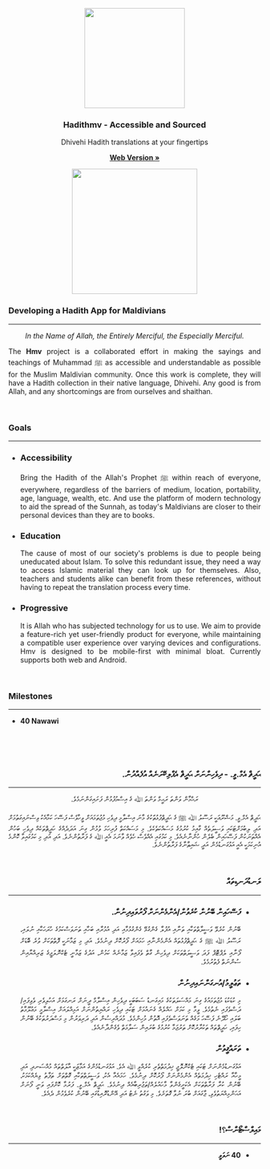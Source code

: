 <!--
<style type="text/css">
	         @font-face {
         font-family: 'Tharujamaanu';
         src: 
		/*	CHANGE123
         url('file:///android_asset/Tharujamaanu-B-Regular-mod3.woff') format('woff'),
         */
         url('https://cdn.jsdelivr.net/gh/hadithmv/resc@1.2.3/Tharujamaanu-B-Regular-mod3.woff2') format('woff2'),
         url('https://cdn.jsdelivr.net/gh/hadithmv/resc@1.2.3/Tharujamaanu-B-Regular-mod3.woff') format('woff'),
         url('https://cdn.jsdelivr.net/gh/hadithmv/resc@1.2.3/Tharujamaanu-B-Regular-mod3.ttf') format('truetype');
         }
</style>
-->

  <p align="center"><a href="https://hadithmv.com"><img src="https://hadithmv.github.io/img/newLogo4/newLogo4.svg" alt="" width=200 height=200></a></p>

  <h3 align="center">Hadithmv - Accessible and Sourced</h3>

  <p align="center">Dhivehi Hadith translations at your fingertips</p>

  <p align="center"><a href="http://hadithmv.com"><strong>Web Version »</strong></a></p>
<!--
    <br>
    <a href="http://hadithmv.com">Web Version</a>
    ·
    <a href="https://play.google.com/store/apps/details?id=com.hadithmv.hmv">Android Version</a>
    ·
    <a href="https://hadithmv.github.io/alt/Desktop/Hadithmv-Win.zip">Desktop Version</a>
    <br>
-->
  <p align="center"><a href="https://play.google.com/store/apps/details?id=com.hadithmv.hmv"><img src="https://play.google.com/intl/en_us/badges/images/generic/en_badge_web_generic.png" alt="" width=250></a></p> 


<h3><b>Developing a Hadith App for Maldivians</b></h3><hr/>

<p align="center"><i>In the Name of Allah, the Entirely Merciful, the Especially Merciful.</i></p>

<p align="justify">The <b>Hmv</b> project is a collaborated effort in making the sayings and teachings of Muhammad  ﷺ as accessible and understandable as possible for the Muslim Maldivian community. Once this work is complete, they will have a Hadith collection in their native language, Dhivehi. Any good is from Allah, and any shortcomings are from ourselves and shaithan.</p>

<br>

<h3><b>Goals</b></h3>
<hr/>
<ul align="justify">
	<li>
	<h3><b>Accessibility</b></h3>
	<p>Bring the Hadith of the Allah's Prophet ﷺ within reach of everyone, everywhere, regardless of the barriers of medium, location, portability, age, language, wealth, etc. And use the platform of modern technology to aid the spread of the Sunnah, as today's Maldivians are closer to their personal devices than they are to books.</p>
	</li>
	<li>
	<h3><b>Education</b></h3>
	<p>The cause of most of our society's problems is due to people being uneducated about Islam. To solve this redundant issue, they need a way to access Islamic material they can look up for themselves. Also, teachers and students alike can benefit from these references, without having to repeat the translation process every time.</p>
	</li>
	<li>
	<h3><b>Progressive</b></h3>
	<p>It is Allah who has subjected technology for us to use. We aim to provide a feature-rich yet user-friendly product for everyone, while maintaining a compatible user experience over varying devices and configurations. Hmv is designed to be mobile-first with minimal bloat. Currently supports both web and Android.</p>
	</li>
</ul>

<br>

<h3><b>Milestones</b></h3>
<hr/>
<ul>
	<li>
		<b>40 Nawawi</b>
	</li>
</ul>


<br><br><br>


<h3 dir="rtl"><b>ޙަދީޘް އެމް.ވީ. - ދިވެހިންނަށް ޙަދީޘް އެޕްލިކޭށަނެއް އުފެއްދުން. </b></h3><hr/>

<p align="center" dir="rtl">ރަޙްމާން ވަންތަ ރަޙީމް ވަންތަ  ﷲ ގެ  އިސްމުފުޅުން ފަށައިގަންނަމެވެ.</p>

<p align="justify" dir="rtl" style="font-family: Tharujamaanu;">ޙަދީޘް އެމް.ވީ. މަޝްރޫޢަކީ ރަސޫލު ﷲ ﷺ ގެ ޙަދީޘްފުޅުތަަކުގެ މާނަ އިސްލާމީ ދިވެހި މުޖުތަމައަށް ވީހާވެސް ފަސޭހަ ކަމާއެކު ވިސްނައިގަތުމަށް އަދި ލިބުމަށްޓަކައި ވަސީލަތެއް ގާއިމު ކުރުމުގެ މަސައްކަތެކެވެ. މި މަސައްކަތް ފުރިހަމަ ވުމުން ގިނަ އަދަދެއްގެ ހަދީޘްތަކެއް ދިވެހި ބަހުން އެއްތަނަކުން ފަސޭހައިން ބެލެން ހުންނާނެއެވެ. މި ކަމުގައި އެއްވެސް ހެވެއް ވާނަމަ އެއީ ﷲ ގެ ފަރާތުންނެވެ. އަދި އަދި މި ކަމުގައިވާ ކޮންމެ އުނިކަމަކީ އެއީ އަޅުގަނޑުމެން އަދީ ޝައިޠާނާގެ ފަރާތުންނެވެ.</p>

<br>

<h3 dir="rtl"><b>ލަނޑުދަނޑިތައް</b></h3>
<hr/>
<ul align="justify" dir="rtl" font-family="Tharujamaanu">
	<li>
	<h3><b>ފަސޭހައިން ބޭނުން ކުރެވުން/އެންމެންނަށް ފޯރުވައިދިނުން. </b></h3>
	<p>ބޭނުން ކުރެވޭ ވަސީލާތްތަކާއި ތަނާއި އުފުލާ ގެންގުޅޭ ގެންގުޅުމާއި އަދި އުމުރާއި ބަހާއި ތަނަވަސްކަމުގެ ހުރަހަކާއި ނުލައި، ރަސޫލު ﷲ ﷺ ގެ ޙަދީޘްފުޅުތައް އެންމެންނާއި ހަމައަށް ފޯރުކޮށް ދިނުމެވެ. އަދި މި ޒަމާނަކީ ފޮތްތަކަށް ވުރެ ބޮޑަށް ފޯނާއި ލެޕްޓޮޕް ފަދަ ވަސީލަތްތަކަށް ދިވެހިން ގާތް ވެފައިވާ ޒަމާނެއް ކަމުން، އަދުގެ ޒަމާނީ ޓެކްނޮލަޖީގެ ޒަރިއްޔާއިން ސުންނަތް ފެތުރުމެވެ.</p>
	</li>
	<li>
	<h3><b>ތަޢުލީމު/އުނގަންނައިދިނުން </b></h3>
	<p>މި ކުޑަކުޑަ މުޖުތަމައުގެ ގިނަ މައްސަލަތަކުގެ މައިގަނޑު ސަބަބަކީ ދިވެހިން އިސްލާމް ދީނަށް ރަނގަޅަށް އަހުލިވެރި ވެވިފައި/ދަސްވެފައި ނެތުމެވެ. ވީމާ މި ކަމަށް ޙައްލެއް ގެނައުމަށް ޓަކައި ދިވެހި ރައްޔިތުންނަށް އަމިއްލައަށް އިސްލާމީ މަޢުލޫމާތު ބަލައި ހޯދޭނެ ފަސޭހަ މަގެއް ތަނަވަސްވެފައި އޮތުން މުހިންމެވެ. މުދައްރިސުން އަދި ދަރިވަރުން މި މަސްދަރުތަކުގެ ބޭނުން ހިފައި، ހަދީޘްތައް ތަކުރާރުކޮށް ތަރުޖަމާ ކުރުމުގެ ބުރައިން ސަލާމަތް ވެގެންދާނެއެވެ.</p>
	</li>
	<li>
	<h3><b>ތަރައްޤީވުން</b></h3>
	<p>އަޅުގަނޑުމެންނަށް ޓަކައި ޓެކްނޮލޮޖީ ޚިދުމަތްތެރި ކުރެއްވީ ﷲ އެވެ. އަޅުގަނޑުމެންގެ އަމާޒަކީ އާލަތްތައް މުއްސަނދި އަދި މީހާއާ ރައްޓެހި ޚިދުމަތެއް އެންމެންނަށް ފޯރުކޮށް ދިނުމެވެ. ހަމައެއާ އެކު، ވަސީލަތްތަކާއި ގޮތްތަށް ތަފާތު ވިޔެއްކަމަކު، ބޭނުން ކުރާ ފަރާތްތަކަށް އެކަށީގެންވާ މާހައުލެއް/ތަޖުރިބާއެއް ދިނުމެވެ. ޙަދީޘް އެމް.ވީ. ފަރުމާ ކޮށްފައި ވަނީ ފޯނަށް އަޙަންމިއްޔަތުވެވި، ޖާގައަށް ބުރަ ނުވާ ގޮތަށެވެ. މި ވަގުތު ނެޓު އަދި އޭންޑުރޮއިޑުގައި ބޭނުން ކުރެވެމުން ދެއެވެ.</p>
	</li>
</ul>

<br>

<h3 dir="rtl"><b>މައިލްސްޓޯންސް؟!</b></h3>
<hr/>
<ul dir="rtl">
	<li>
		<b>40 ނަވަވީ</b>
	</li>
</ul>
